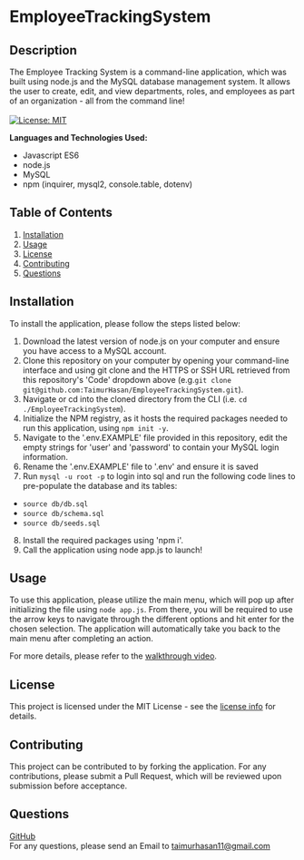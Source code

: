 # EmployeeTrackingSystem
## Description
The Employee Tracking System is a command-line application, which was built using node.js and the MySQL database management system. It allows the user to create, edit, and view departments, roles, and employees as part of an organization - all from the command line! 
<br/>
<br/>
[![License: MIT](https://img.shields.io/badge/License-MIT-yellow.svg)](https://opensource.org/licenses/MIT)

**Languages and Technologies Used:**

- Javascript ES6
- node.js
- MySQL
- npm (inquirer, mysql2, console.table, dotenv)

## Table of Contents

1. [ Installation ](#installation)
2. [ Usage ](#usage)
3. [ License ](#license)
4. [ Contributing ](#contributing)
5. [ Questions ](#questions)


<a name="installation"></a>

## Installation
To install the application, please follow the steps listed below: 
1. Download the latest version of node.js on your computer and ensure you have access to a MySQL account. <br/>
2. Clone this repository on your computer by opening your command-line interface and using git clone and the HTTPS or SSH URL retrieved from this repository's 'Code' dropdown above (e.g.```git clone git@github.com:TaimurHasan/EmployeeTrackingSystem.git```). <br/>
3. Navigate or cd into the cloned directory from the CLI (i.e. ``` cd ./EmployeeTrackingSystem ```). <br/>
4. Initialize the NPM registry, as it hosts the required packages needed to run this application, using ```npm init -y```. <br/>
5. Navigate to the '.env.EXAMPLE' file provided in this repository, edit the empty strings for 'user' and 'password' to contain your MySQL login information.
6. Rename the '.env.EXAMPLE' file to '.env' and ensure it is saved
7. Run ```mysql -u root -p``` to login into sql and run the following code lines to pre-populate the database and its tables:
- ```source db/db.sql```
- ```source db/schema.sql```
- ```source db/seeds.sql``` 
8. Install the required packages using 'npm i'. <br/>
9. Call the application using node app.js to launch! 

<a name="usage"></a>

## Usage
To use this application, please utilize the main menu, which will pop up after initializing the file using ```node app.js```. From there, you will be required to use the arrow keys to navigate through the different options and hit enter for the chosen selection. The application will automatically take you back to the main menu after completing an action.

For more details, please refer to the [walkthrough video](https://drive.google.com/file/d/1CPpJXRsHzH_tuJkjUKHQ9GjNk0Pf-OMg/view).


<a name="license"></a>
## License
This project is licensed under the MIT License - see the [license info](https://opensource.org/licenses/MIT) for details.


<a name="contributing"></a>

## Contributing

This project can be contributed to by forking the application. For any contributions, please submit a Pull Request, which will be reviewed upon submission before acceptance.

<a name="questions"></a>

## Questions

[GitHub](https://github.com/TaimurHasan) <br/>
For any questions, please send an Email to [taimurhasan11@gmail.com](mailto:taimurhasan11@gmail.com)